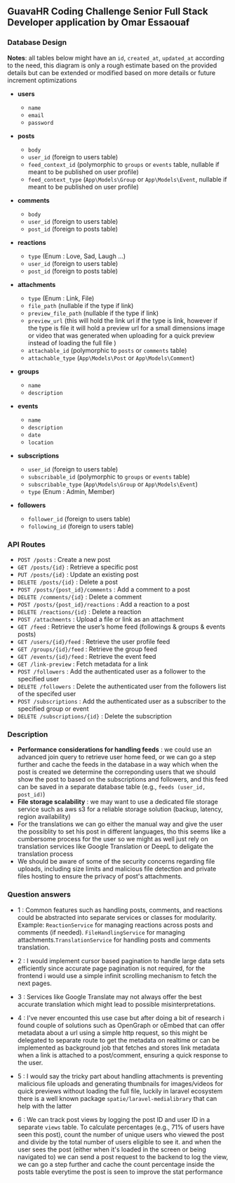 ## GuavaHR Coding Challenge Senior Full Stack Developer application by Omar Essaouaf

### Database Design

**Notes**:
all tables below might have an `id`, `created_at`, `updated_at` according to the need, this diagram is only a rough estimate based on the provided details but can be extended or modified based on more details or future increment optimizations

- **users**
    - `name`
    - `email`
    - `password`

- **posts**
    - `body`
    - `user_id` (foreign to users table)
    - `feed_context_id` (polymorphic to `groups` or `events` table, nullable if meant to be published on user profile)
    - `feed_context_type` (`App\Models\Group` or `App\Models\Event`, nullable if meant to be published on user profile)

- **comments**
    - `body`
    - `user_id` (foreign to users table)
    - `post_id` (foreign to posts table)

- **reactions**
    - `type` (Enum : Love, Sad, Laugh ...)
    - `user_id` (foreign to users table)
    - `post_id` (foreign to posts table)

- **attachments**
    - `type` (Enum : Link, File)
    - `file_path` (nullable if the type if link)
    - `preview_file_path` (nullable if the type if link)
    - `preview_url` (this will hold the link url if the type is link, however if the type is file it will hold a preview url for a small dimensions image or video that was generated when uploading for a quick preview instead of loading the full file )
    - `attachable_id` (polymorphic to `posts` or `comments` table)
    - `attachable_type` (`App\Models\Post` or `App\Models\Comment`)

- **groups**
    - `name`
    - `description`

- **events**
    - `name`
    - `description`
    - `date`
    - `location`

- **subscriptions**
    - `user_id` (foreign to users table)
    - `subscribable_id` (polymorphic to `groups` or `events` table)
    - `subscribable_type` (`App\Models\Group` or `App\Models\Event`)
    - `type` (Enum : Admin, Member)

- **followers**
    - `follower_id` (foreign to users table)
    - `following_id` (foreign to users table)

### API Routes

- `POST /posts` : Create a new post
- `GET /posts/{id}` : Retrieve a specific post
- `PUT /posts/{id}` : Update an existing post
- `DELETE /posts/{id}` : Delete a post
- `POST /posts/{post_id}/comments` : Add a comment to a post
- `DELETE /comments/{id}` : Delete a comment
- `POST /posts/{post_id}/reactions` : Add a reaction to a post
- `DELETE /reactions/{id}` : Delete a reaction
- `POST /attachments` : Upload a file or link as an attachment
- `GET /feed` : Retrieve the user’s home feed (followings & groups & events posts)
- `GET /users/{id}/feed` : Retrieve the user profile feed
- `GET /groups/{id}/feed` : Retrieve the group feed
- `GET /events/{id}/feed` : Retrieve the event feed
- `GET /link-preview` : Fetch metadata for a link
- `POST /followers` : Add the authenticated user as a follower to the specified user
- `DELETE /followers` : Delete the authenticated user from the followers list of the specifed user
- `POST /subscriptions` : Add the authenticated user as a subscriber to the specified group or event
- `DELETE /subscriptions/{id}` : Delete the subscription

### Description

- **Performance considerations for handling feeds** : we could use an advanced join query to retrieve user home feed, or we can go a step further and cache the feeds in the database in a way which when the post is created we determine the correponding users that we should show the post to based on the subscriptions and followers, and this feed can be saved in a separate database table (e.g., `feeds (user_id, post_id)`)
- **File storage scalability** : we may want to use a dedicated file storage service such as aws s3 for a reliable storage solution (backup, latency, region availability)
- For the translations we can go either the manual way and give the user the possiblity to set his post in different languages, tho this seems like a cumbersome process for the user so we might as well just rely on translation services like Google Translation or DeepL to deligate the translation process
- We should be aware of some of the security concerns regarding file uploads, including size limits and malicious file detection and private files hosting to ensure the privacy of post's attachments.

### Question answers

- 1 : Common features such as handling posts, comments, and reactions could be abstracted into separate services or classes for modularity. Example: `ReactionService` for managing reactions across posts and comments (if needed). `FileHandlingService` for managing attachments.`TranslationService` for handling posts and comments translation.

- 2 : I would implement cursor based pagination to handle large data sets efficiently since accurate page pagination is not required, for the frontend i would use a simple infinit scrolling mechanism to fetch the next pages.

- 3 : Services like Google Translate may not always offer the best accurate translation which might lead to possible misinterpretations.

- 4 : I've never encounted this use case but after doing a bit of research i found couple of solutions such as OpenGraph or oEmbed that can offer metadata about a url using a simple http request, so this might be delegated to separate route to get the metadata on realtime or can be implemented as background job that fetches and stores link metadata when a link is attached to a post/comment, ensuring a quick response to the user.

- 5 : I would say the tricky part about handling attachments is preventing malicious file uploads and generating thumbnails for images/videos for quick previews without loading the full file, luckily in laravel ecosystem there is a well known package `spatie/laravel-medialibrary` that can help with the latter

- 6 : We can track post views by logging the post ID and user ID in a separate `views` table.
To calculate percentages (e.g., 71% of users have seen this post), count the number of unique users who viewed the post and divide by the total number of users eligible to see it.
and when the user sees the post (either when it's loaded in the screen or being navigated to) we can send a post request to the backend to log the view, we can go a step further and cache the count percentage inside the posts table everytime the post is seen to improve the stat performance

